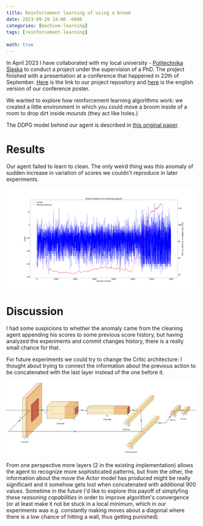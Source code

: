 ```yaml
---
title: Reinforcement learning of using a broom 
date: 2023-09-29 14:00 -0600
categories: [machine-learning]
tags: [reinforcement-learning]

math: true
---
```


In April 2023 I have collaborated with my local university - [Politechnika Śląska](https://www.polsl.pl/idub/) to conduct a project under the supervision of a PhD. The project finished with a presentation at a conference that happened in 22th of September. [Here](https://github.com/gournge/cleaning-optimization) is the link to our project repository and [here](https://github.com/gournge/cleaning-optimization/blob/master/posters/poster%20english.pdf) is the english version of our conference poster.

We wanted to explore how reinforcement learning algorithms work: we created a little environment in which you could move a broom inside of a room to drop dirt inside *mounds* (they act like holes.)

The DDPG model behind our agent is described in [this original paper](https://arxiv.org/abs/1509.02971).

# Results

Our agent failed to learn to clean. The only weird thing was this anomaly of sudden increase in variation of scores we couldn't reproduce in later experiments.  

![anomaly](/assets/img/anomalia.png)

# Discussion

I had some suspicions to whether the anomaly came from the cleaning agent appending his scores to some previous score history, but having analyzed the experiments and commit changes history, there is a really small chance for that. 

For future experiments we could try to change the Critic architecture: I thought about trying to connect the information about the previous action to be concatenated with the last layer instead of the one before it. 

![critic architecture](/assets/img/cleaning%20agent%20critic%20architecture.jpg)

From one perspective more layers (2 in the existing implementation) allows the agent to recognize more sophisticated patterns, but from the other, the information about the move the Actor model has produced might be really significant and it somehow gets lost when concatenated with additional 900 values. Sometime in the future I'd like to explore this payoff of simplyfing these *reasoning capabilities* in order to improve algorithm's convergence (or at least make it not be stuck in a local minimum, which in our experiments was e.g. constantly making moves about a diagonal where there is a low chance of hitting a wall, thus getting punished).